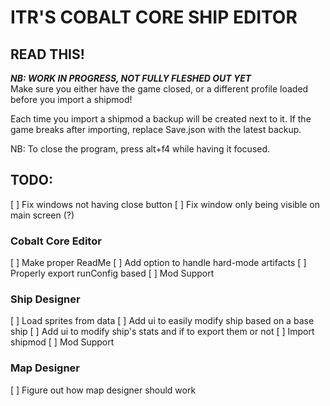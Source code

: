 # ITR'S COBALT CORE SHIP EDITOR

## READ THIS!
_**NB: WORK IN PROGRESS, NOT FULLY FLESHED OUT YET**_  
Make sure you either have the game closed, or a different profile loaded before you import a shipmod!  

Each time you import a shipmod a backup will be created next to it. 
If the game breaks after importing, replace Save.json with the latest backup.  

NB: To close the program, press alt+f4 while having it focused.

## TODO:
[ ] Fix windows not having close button
[ ] Fix window only being visible on main screen (?)


### Cobalt Core Editor
[ ] Make proper ReadMe
[ ] Add option to handle hard-mode artifacts
[ ] Properly export runConfig based
[ ] Mod Support

### Ship Designer
[ ] Load sprites from data
[ ] Add ui to easily modify ship based on a base ship
[ ] Add ui to modify ship's stats and if to export them or not
[ ] Import shipmod
[ ] Mod Support

### Map Designer
[ ] Figure out how map designer should work
